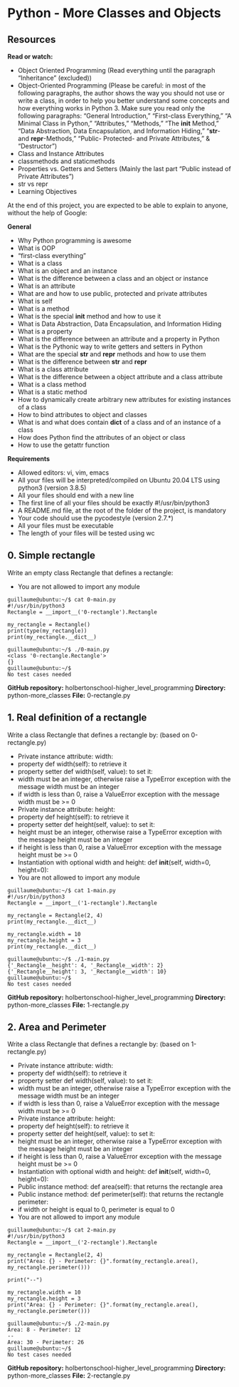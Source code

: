 # Python - More Classes and Objects
## Resources
**Read or watch:**
- Object Oriented Programming (Read everything until the paragraph “Inheritance” (excluded))
- Object-Oriented Programming (Please be careful: in most of the following paragraphs, the author shows the way you should not use or write a class, in order to help you better understand some concepts and how everything works in Python 3. Make sure you read only the following paragraphs: “General Introduction,” “First-class Everything,” “A Minimal Class in Python,” “Attributes,” “Methods,” “The __init__ Method,” “Data Abstraction, Data Encapsulation, and Information Hiding,” “__str__- and __repr__-Methods,” “Public- Protected- and Private Attributes,” & “Destructor”)
- Class and Instance Attributes
- classmethods and staticmethods
- Properties vs. Getters and Setters (Mainly the last part “Public instead of Private Attributes”)
- str vs repr
- Learning Objectives

At the end of this project, you are expected to be able to explain to anyone, without the help of Google:

**General**
- Why Python programming is awesome
- What is OOP
- “first-class everything”
- What is a class
- What is an object and an instance
- What is the difference between a class and an object or instance
- What is an attribute
- What are and how to use public, protected and private attributes
- What is self
- What is a method
- What is the special __init__ method and how to use it
- What is Data Abstraction, Data Encapsulation, and Information Hiding
- What is a property
- What is the difference between an attribute and a property in Python
- What is the Pythonic way to write getters and setters in Python
- What are the special __str__ and __repr__ methods and how to use them
- What is the difference between __str__ and __repr__
- What is a class attribute
- What is the difference between a object attribute and a class attribute
- What is a class method
- What is a static method
- How to dynamically create arbitrary new attributes for existing instances of a class
- How to bind attributes to object and classes
- What is and what does contain __dict__ of a class and of an instance of a class
- How does Python find the attributes of an object or class
- How to use the getattr function

**Requirements**

- Allowed editors: vi, vim, emacs
- All your files will be interpreted/compiled on Ubuntu 20.04 LTS using python3 (version 3.8.5)
- All your files should end with a new line
- The first line of all your files should be exactly #!/usr/bin/python3
- A README.md file, at the root of the folder of the project, is mandatory
- Your code should use the pycodestyle (version 2.7.*)
- All your files must be executable
- The length of your files will be tested using wc

## 0. Simple rectangle
Write an empty class Rectangle that defines a rectangle:

- You are not allowed to import any module

```
guillaume@ubuntu:~/$ cat 0-main.py
#!/usr/bin/python3
Rectangle = __import__('0-rectangle').Rectangle

my_rectangle = Rectangle()
print(type(my_rectangle))
print(my_rectangle.__dict__)

guillaume@ubuntu:~/$ ./0-main.py
<class '0-rectangle.Rectangle'>
{}
guillaume@ubuntu:~/$ 
No test cases needed
```

**GitHub repository:** holbertonschool-higher_level_programming
**Directory:** python-more_classes
**File:** 0-rectangle.py


## 1. Real definition of a rectangle
Write a class Rectangle that defines a rectangle by: (based on 0-rectangle.py)

- Private instance attribute: width:
- property def width(self): to retrieve it
- property setter def width(self, value): to set it:
- width must be an integer, otherwise raise a TypeError exception with the message width must be an integer
- if width is less than 0, raise a ValueError exception with the message width must be >= 0
- Private instance attribute: height:
- property def height(self): to retrieve it
- property setter def height(self, value): to set it:
- height must be an integer, otherwise raise a TypeError exception with the message height must be an integer
- if height is less than 0, raise a ValueError exception with the message height must be >= 0
- Instantiation with optional width and height: def __init__(self, width=0, height=0):
- You are not allowed to import any module

```
guillaume@ubuntu:~/$ cat 1-main.py
#!/usr/bin/python3
Rectangle = __import__('1-rectangle').Rectangle

my_rectangle = Rectangle(2, 4)
print(my_rectangle.__dict__)

my_rectangle.width = 10
my_rectangle.height = 3
print(my_rectangle.__dict__)

guillaume@ubuntu:~/$ ./1-main.py
{'_Rectangle__height': 4, '_Rectangle__width': 2}
{'_Rectangle__height': 3, '_Rectangle__width': 10}
guillaume@ubuntu:~/$ 
No test cases needed
```

**GitHub repository:** holbertonschool-higher_level_programming
**Directory:** python-more_classes
**File:** 1-rectangle.py



## 2. Area and Perimeter
Write a class Rectangle that defines a rectangle by: (based on 1-rectangle.py)

- Private instance attribute: width:
- property def width(self): to retrieve it
- property setter def width(self, value): to set it:
- width must be an integer, otherwise raise a TypeError exception with the message width must be an integer
- if width is less than 0, raise a ValueError exception with the message width must be >= 0
- Private instance attribute: height:
- property def height(self): to retrieve it
- property setter def height(self, value): to set it:
- height must be an integer, otherwise raise a TypeError exception with the message height must be an integer
- if height is less than 0, raise a ValueError exception with the message height must be >= 0
- Instantiation with optional width and height: def __init__(self, width=0, height=0):
- Public instance method: def area(self): that returns the rectangle area
- Public instance method: def perimeter(self): that returns the rectangle perimeter:
- if width or height is equal to 0, perimeter is equal to 0
- You are not allowed to import any module

```
guillaume@ubuntu:~/$ cat 2-main.py
#!/usr/bin/python3
Rectangle = __import__('2-rectangle').Rectangle

my_rectangle = Rectangle(2, 4)
print("Area: {} - Perimeter: {}".format(my_rectangle.area(), my_rectangle.perimeter()))

print("--")

my_rectangle.width = 10
my_rectangle.height = 3
print("Area: {} - Perimeter: {}".format(my_rectangle.area(), my_rectangle.perimeter()))

guillaume@ubuntu:~/$ ./2-main.py
Area: 8 - Perimeter: 12
--
Area: 30 - Perimeter: 26
guillaume@ubuntu:~/$ 
No test cases needed
```

**GitHub repository:** holbertonschool-higher_level_programming
**Directory:** python-more_classes
**File:** 2-rectangle.py